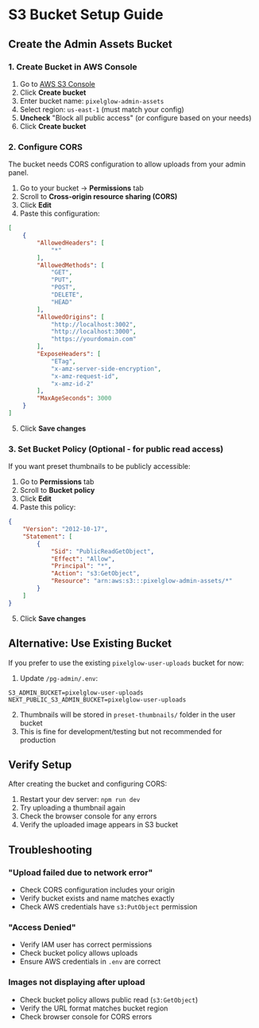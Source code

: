 # S3 Bucket Setup Guide

## Create the Admin Assets Bucket

### 1. Create Bucket in AWS Console

1. Go to [AWS S3 Console](https://s3.console.aws.amazon.com/s3/buckets)
2. Click **Create bucket**
3. Enter bucket name: `pixelglow-admin-assets`
4. Select region: `us-east-1` (must match your config)
5. **Uncheck** "Block all public access" (or configure based on your needs)
6. Click **Create bucket**

### 2. Configure CORS

The bucket needs CORS configuration to allow uploads from your admin panel.

1. Go to your bucket → **Permissions** tab
2. Scroll to **Cross-origin resource sharing (CORS)**
3. Click **Edit**
4. Paste this configuration:

```json
[
    {
        "AllowedHeaders": [
            "*"
        ],
        "AllowedMethods": [
            "GET",
            "PUT",
            "POST",
            "DELETE",
            "HEAD"
        ],
        "AllowedOrigins": [
            "http://localhost:3002",
            "http://localhost:3000",
            "https://yourdomain.com"
        ],
        "ExposeHeaders": [
            "ETag",
            "x-amz-server-side-encryption",
            "x-amz-request-id",
            "x-amz-id-2"
        ],
        "MaxAgeSeconds": 3000
    }
]
```

5. Click **Save changes**

### 3. Set Bucket Policy (Optional - for public read access)

If you want preset thumbnails to be publicly accessible:

1. Go to **Permissions** tab
2. Scroll to **Bucket policy**
3. Click **Edit**
4. Paste this policy:

```json
{
    "Version": "2012-10-17",
    "Statement": [
        {
            "Sid": "PublicReadGetObject",
            "Effect": "Allow",
            "Principal": "*",
            "Action": "s3:GetObject",
            "Resource": "arn:aws:s3:::pixelglow-admin-assets/*"
        }
    ]
}
```

5. Click **Save changes**

## Alternative: Use Existing Bucket

If you prefer to use the existing `pixelglow-user-uploads` bucket for now:

1. Update `/pg-admin/.env`:

```env
S3_ADMIN_BUCKET=pixelglow-user-uploads
NEXT_PUBLIC_S3_ADMIN_BUCKET=pixelglow-user-uploads
```

2. Thumbnails will be stored in `preset-thumbnails/` folder in the user bucket
3. This is fine for development/testing but not recommended for production

## Verify Setup

After creating the bucket and configuring CORS:

1. Restart your dev server: `npm run dev`
2. Try uploading a thumbnail again
3. Check the browser console for any errors
4. Verify the uploaded image appears in S3 bucket

## Troubleshooting

### "Upload failed due to network error"
- Check CORS configuration includes your origin
- Verify bucket exists and name matches exactly
- Check AWS credentials have `s3:PutObject` permission

### "Access Denied"
- Verify IAM user has correct permissions
- Check bucket policy allows uploads
- Ensure AWS credentials in `.env` are correct

### Images not displaying after upload
- Check bucket policy allows public read (`s3:GetObject`)
- Verify the URL format matches bucket region
- Check browser console for CORS errors
